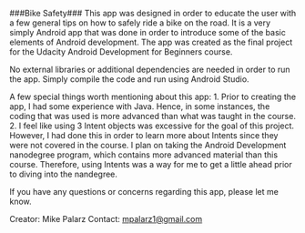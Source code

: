 ###Bike Safety###
This app was designed in order to educate the user with a few general tips on how to safely ride a bike on the road.
It is a very simply Android app that was done in order to introduce some of the basic elements of Android development.
The app was created as the final project for the Udacity Android Development for Beginners course.

No external libraries or additional dependencies are needed in order to run the app. Simply compile the code and 
run using Android Studio. 

A few special things worth mentioning about this app:
	1. Prior to creating the app, I had some experience with Java. Hence, in some instances, the coding that was used
	is more advanced than what was taught in the course. 
	2. I feel like using 3 Intent objects was excessive for the goal of this project. However, I had done this
	in order to learn more about Intents since they were not covered in the course. I plan on taking the Android
	Development nanodegree program, which contains more advanced material than this course. Therefore, using
	Intents was a way for me to get a little ahead prior to diving into the nandegree.

If you have any questions or concerns regarding this app, please let me know.

Creator: Mike Palarz
Contact: mpalarz1@gmail.com
 
